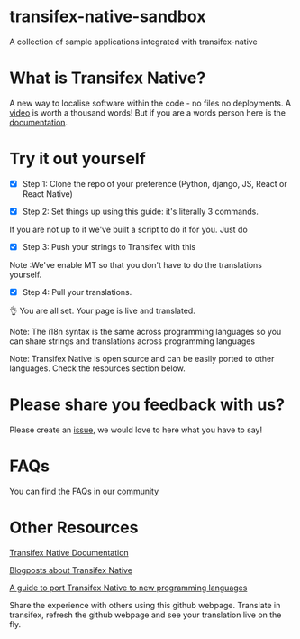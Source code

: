 # transifex-native-sandbox
A collection of sample applications integrated with transifex-native

# What is Transifex Native?

A new way to localise software within the code - no files no deployments. A [video](https://www.youtube.com/watch?v=SzEOCKNjRZU) is worth a thousand words!
But if you are a words person here is the [documentation](https://docs.transifex.com/transifex-native-sdk-overview/introduction).

# Try it out yourself

  
  - [x] Step 1: Clone the repo of your preference (Python, django, JS, React or React Native)
  

  - [x] Step 2: Set things up using this guide: it's literally 3 commands. 
  <ADD GUIDE here>

  If you are not up to it we've built a script to do it for you. Just do <command>
  

  - [x] Step 3: Push your strings to Transifex with this <command>

  Note :We've enable MT so that you don't have to do the translations yourself.
  
  
  - [x] Step 4: Pull your translations.
 
 
  :ok_hand: You are all set. Your page is live and translated.
  
  
 Note: The i18n syntax is the same across programming languages so you can share strings and translations across programming languages
 
 
 Note: Transifex Native is open source and can be easily ported to other languages. Check the resources section below.
 


# Please share you feedback with us?
Please create an [issue](https://github.com/transifex/transifex-native-sandbox/issues/new), we would love to here what you have to say!

# FAQs
You can find the FAQs in our [community](https://community.transifex.com/c/transifex-native/17)

# Other Resources
[Transifex Native Documentation](https://docs.transifex.com/transifex-native-sdk-overview/introduction)

[Blogposts about Transifex Native](https://www.transifex.com/blog/category/tx-native/)

[A guide to port Transifex Native to new programming languages](https://transifex.github.io/native-specs/)

Share the experience with others using this github webpage. Translate in transifex, refresh the github webpage and see your translation live on the fly.


